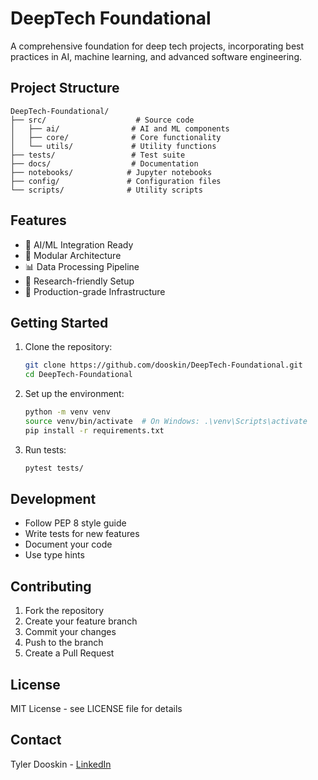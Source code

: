 # DeepTech Foundational

A comprehensive foundation for deep tech projects, incorporating best practices in AI, machine learning, and advanced software engineering.

## Project Structure

```
DeepTech-Foundational/
├── src/                    # Source code
│   ├── ai/                # AI and ML components
│   ├── core/              # Core functionality
│   └── utils/             # Utility functions
├── tests/                 # Test suite
├── docs/                  # Documentation
├── notebooks/            # Jupyter notebooks
├── config/               # Configuration files
└── scripts/              # Utility scripts
```

## Features

- 🧠 AI/ML Integration Ready
- 🔧 Modular Architecture
- 📊 Data Processing Pipeline
- 🔬 Research-friendly Setup
- 🚀 Production-grade Infrastructure

## Getting Started

1. Clone the repository:
   ```bash
   git clone https://github.com/dooskin/DeepTech-Foundational.git
   cd DeepTech-Foundational
   ```

2. Set up the environment:
   ```bash
   python -m venv venv
   source venv/bin/activate  # On Windows: .\venv\Scripts\activate
   pip install -r requirements.txt
   ```

3. Run tests:
   ```bash
   pytest tests/
   ```

## Development

- Follow PEP 8 style guide
- Write tests for new features
- Document your code
- Use type hints

## Contributing

1. Fork the repository
2. Create your feature branch
3. Commit your changes
4. Push to the branch
5. Create a Pull Request

## License

MIT License - see LICENSE file for details

## Contact

Tyler Dooskin - [LinkedIn](https://linkedin.com/in/tdooskin)